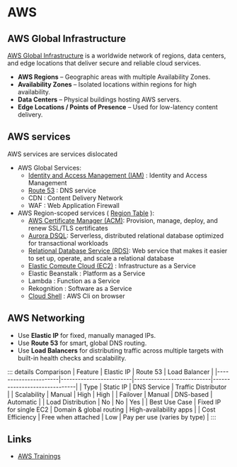 # AWS

## AWS Global Infrastructure

[AWS Global Infrastructure](/docs/cloud/aws/global-infrastucture/index.md) is a worldwide network of regions, data centers, and edge locations that deliver secure and reliable cloud services.

- **AWS Regions** – Geographic areas with multiple Availability Zones.
- **Availability Zones** – Isolated locations within regions for high availability.
- **Data Centers** – Physical buildings hosting AWS servers.
- **Edge Locations / Points of Presence** – Used for low-latency content delivery.

## AWS services

AWS services are services dislocated

- AWS Global Services:
  - [Identity and Access Management (IAM)](/docs/cloud/aws/services/iam.md) : Identity and Access Management
  - [Route 53](/docs/cloud/aws/services/route-53.md) : DNS service
  - CDN : Content Delivery Network
  - WAF : Web Application Firewall
- AWS Region-scoped services ( [Region Table](https://aws.amazon.com/about-aws/global-infrastructure/regional-product-services/) ):
  - [AWS Certificate Manager (ACM)](/docs/cloud/aws/services/acm.md): Provision, manage, deploy, and renew SSL/TLS certificates
  - [Aurora DSQL](/docs/cloud/aws/services/aurora.md): Serverless, distributed relational database optimized for transactional workloads
  - [Relational Database Service (RDS)](/docs/cloud/aws/services/rds.md): Web service that makes it easier to set up, operate, and scale a relational database
  - [Elastic Compute Cloud (EC2)](/docs/cloud/aws/services/ec2/index.md) : Infrastructure as a Service
  - Elastic Beanstalk : Platform as a Service
  - Lambda : Function as a Service
  - Rekognition : Software as a Service
  - [Cloud Shell](/docs/cloud/aws/services/cloud-shell.md) : AWS Cli on browser

## AWS Networking

- Use **Elastic IP** for fixed, manually managed IPs.
- Use **Route 53** for smart, global DNS routing.
- Use **Load Balancers** for distributing traffic across multiple targets with built-in health checks and scalability.

::: details Comparison
| Feature              | Elastic IP              | Route 53                  | Load Balancer                |
|----------------------|-------------------------|---------------------------|------------------------------|
| Type                 | Static IP               | DNS Service               | Traffic Distributor          |
| Scalability          | Manual                  | High                      | High                         |
| Failover             | Manual                  | DNS-based                 | Automatic                    |
| Load Distribution    | No                      | No                        | Yes                          |
| Best Use Case        | Fixed IP for single EC2 | Domain & global routing   | High-availability apps       |
| Cost Efficiency      | Free when attached      | Low                       | Pay per use (varies by type) |
:::

## Links

- [AWS Trainings](https://aws.amazon.com/training/)
